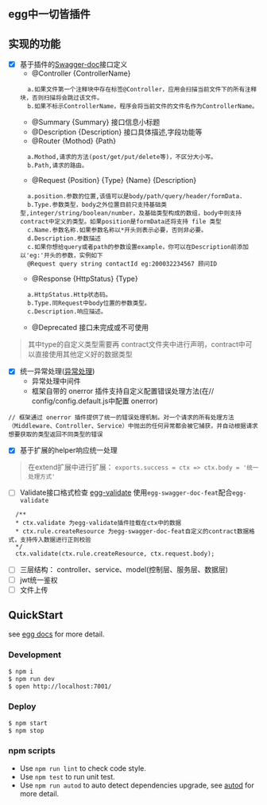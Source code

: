 ## egg中一切皆插件
## 实现的功能
- [x] 基于插件的[Swagger-doc](https://github.com/DG-Wangtao/egg-swagger-doc#readme)接⼝定义
  * @Controller {ControllerName}
  ```
    a.如果文件第一个注释块中存在标签@Controller，应用会扫描当前文件下的所有注释块，否则扫描将会跳过该文件。　　
    b.如果不标示ControllerName，程序会将当前文件的文件名作为ControllerName。
  ```
  * @Summary {Summary} 接口信息小标题
  * @Description {Description} 接口具体描述,字段功能等
  * @Router {Mothod} {Path}
  ```
    a.Mothod,请求的方法(post/get/put/delete等)，不区分大小写。
    b.Path,请求的路由。
  ```
  * @Request {Position} {Type} {Name} {Description}
  ```
    a.position.参数的位置,该值可以是body/path/query/header/formData.
    b.Type.参数类型，body之外位置目前只支持基础类型,integer/string/boolean/number，及基础类型构成的数组，body中则支持contract中定义的类型。如果position是formData还将支持 file 类型
    c.Name.参数名称.如果参数名称以*开头则表示必要，否则非必要。
    d.Description.参数描述
    c.如果你想给query或者path的参数设置example，你可以在Description前添加以'eg:'开头的参数，实例如下
    @Request query string contactId eg:200032234567 顾问ID
  ```
  * @Response {HttpStatus} {Type} 
  ```
    a.HttpStatus.Http状态码。
    b.Type.同Request中body位置的参数类型。
    c.Description.响应描述。
  ```
  * @Deprecated 接口未完成或不可使用
> 其中type的自定义类型需要再  contract文件夹中进行声明，contract中可以直接使用其他定义好的数据类型

- [x] 统一异常处理([异常处理](https://eggjs.org/zh-cn/core/error-handling.html))
  * 异常处理中间件
  * 框架自带的 onerror 插件支持自定义配置错误处理方法(在// config/config.default.js中配置 onerror)
```
// 框架通过 onerror 插件提供了统一的错误处理机制。对一个请求的所有处理方法（Middleware、Controller、Service）中抛出的任何异常都会被它捕获，并自动根据请求想要获取的类型返回不同类型的错误
```
- [x] 基于扩展的helper响应统⼀处理
> 在extend扩展中进行扩展： `exports.success = ctx => ctx.body = '统一处理方式' `
- [ ] Validate接⼝格式检查 [egg-validate](https://github.com/eggjs/egg-validate#readme) 使用`egg-swagger-doc-feat`配合`egg-validate` 
```
  /**
  * ctx.validate 为egg-validate插件挂载在ctx中的数据
  * ctx.rule.createResource 为egg-swagger-doc-feat自定义的contract数据格式，支持传入数据进行正则校验
  */
  ctx.validate(ctx.rule.createResource, ctx.request.body);
```
- [ ] 三层结构： controller、service、model(控制层、服务层、数据层)
- [ ] jwt统一鉴权
- [ ] 文件上传

## QuickStart

<!-- add docs here for user -->

see [egg docs][egg] for more detail.

### Development

```bash
$ npm i
$ npm run dev
$ open http://localhost:7001/
```

### Deploy

```bash
$ npm start
$ npm stop
```

### npm scripts

- Use `npm run lint` to check code style.
- Use `npm test` to run unit test.
- Use `npm run autod` to auto detect dependencies upgrade, see [autod](https://www.npmjs.com/package/autod) for more detail.


[egg]: https://eggjs.org